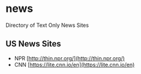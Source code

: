 # news
Directory of Text Only News Sites

## US News Sites

- NPR [http://thin.npr.org/](http://thin.npr.org/)
- CNN [https://lite.cnn.io/en](https://lite.cnn.io/en)
